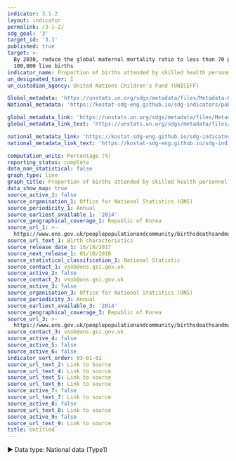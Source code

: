 ```yaml
---
indicator: 3.1.2
layout: indicator
permalink: /3-1-2/
sdg_goal: '3'
target_id: '3.1'
published: true
target: >-
  By 2030, reduce the global maternal mortality ratio to less than 70 per
  100,000 live births
indicator_name: Proportion of births attended by skilled health personnel
un_designated_tier: I
un_custodian_agency: United Nations Children's Fund (UNICEFF)

Global_metadata: 'https://unstats.un.org/sdgs/metadata/files/Metadata-03-01-02.pdf'
National_metadata: 'https://kostat-sdg-eng.github.io/sdg-indicators/public/Metadata-03-01-02_ENG.pdf'

global_metadata_link: 'https://unstats.un.org/sdgs/metadata/files/Metadata-03-01-02.pdf'
global_metadata_link_text: 'https://unstats.un.org/sdgs/metadata/files/Metadata-03-01-02.pdf'

national_metadata_link: 'https://kostat-sdg-eng.github.io/sdg-indicators/public/Metadata-03-01-02_ENG.pdf'
national_metadata_link_text: 'https://kostat-sdg-eng.github.io/sdg-indicators/public/Metadata-03-01-02_ENG.pdf'

computation_units: Percentage (%)
reporting_status: complete
data_non_statistical: false
graph_type: line
graph_title: Proportion of births attended by skilled health personnel
data_show_map: true
source_active_1: false
source_organisation_1: Office for National Statistics (ONS)
source_periodicity_1: Annual
source_earliest_available_1: '2014'
source_geographical_coverage_1: Republic of Korea
source_url_1: >-
  https://www.ons.gov.uk/peoplepopulationandcommunity/birthsdeathsandmarriages/livebirths/datasets/birthcharacteristicsinenglandandwales
source_url_text_1: Birth characteristics
source_release_date_1: 16/10/2017
source_next_release_1: 01/10/2018
source_statistical_classification_1: National Statistic
source_contact_1: vsob@ons.gsi.gov.uk
source_active_2: false
source_contact_2: vsob@ons.gsi.gov.uk
source_active_3: false
source_organisation_3: Office for National Statistics (ONS)
source_periodicity_3: Annual
source_earliest_available_3: '2014'
source_geographical_coverage_3: Republic of Korea
source_url_3: >-
  https://www.ons.gov.uk/peoplepopulationandcommunity/birthsdeathsandmarriages/livebirths/datasets/birthcharacteristicsinenglandandwales
source_contact_3: vsob@ons.gsi.gov.uk
source_active_4: false
source_active_5: false
source_active_6: false
indicator_sort_order: 03-01-02
source_url_text_2: Link to Source
source_url_text_4: Link to source
source_url_text_5: Link to source
source_url_text_6: Link to source
source_active_7: false
source_url_text_7: Link to source
source_active_8: false
source_url_text_8: Link to source
source_active_9: false
source_url_text_9: Link to source
title: Untitled
---
```

▶ Data type: National data (Type1) 
